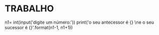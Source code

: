 # TRABALHO
n1= int(input('digite um número:'))
print('o seu antecessor é {} \ne o seu sucessor é {}'.format(n1-1, n1+1))
